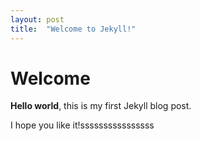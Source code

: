 ```yaml
---
layout: post
title:  "Welcome to Jekyll!"
---
```


# Welcome

**Hello world**, this is my first Jekyll blog post.

I hope you like it!ssssssssssssssss
